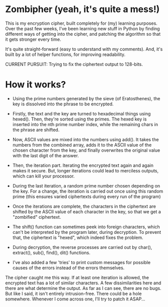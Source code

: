 Zombipher (yeah, it's quite a mess!)
======

This is my encryption cipher, built completely for (my) learning purposes. Over the past few weeks, I've been learning new stuff in Python by finding different ways of getting into the cipher, and patching the algorithm so that it gets stronger every time.

It's quite straight-forward (easy to understand with my comments). And, it's built by a lot of helper functions, for improving readability.

CURRENT PURSUIT: Trying to fix the ciphertext output to 128-bits.

How it works?
======
- Using the prime numbers generated by the sieve (of Eratosthenes), the key is dissolved into the phrase to be encrypted.

- Firstly, the text and the key are turned to hexadecimal things using hexed(). Then, they're sorted using the primes. The hexed key is inserted into the nth prime number index, while the remaining chars in the phrase are shifted.

- Now, ASCII values are mixed into the numbers using add(). It takes the numbers from the combined array, adds it to the ASCII value of the chosen character from the key, and finally overwrites the original value with the last digit of the answer.

- Then, the iteration part. Iterating the encrypted text again and again makes it secure. But, longer iterations could lead to merciless outputs, which can kill your processor.

- During the last iteration, a random prime number chosen depending on the key. For a change, the iteration is carried out once using this random prime (this ensures varied ciphertexts during every run of the program)

- Once the iterations are complete, the characters in the ciphertext are shifted by the ASCII value of each character in the key, so that we get a "zombified" ciphertext.

- The shift() function can sometimes peek into foreign characters, which can't be interpreted by the program later, during decryption. To prevent that, the ciphertext is "hexed", which indeed fixes the problem.

- During decryption, the reverse processes are carried out by char(), extract(), sub(), find(), dit() functions.

- I've also added a few 'tries' to print custom messages for possible causes of the errors instead of the errors themselves.

The cipher caught me this way. If at least one iteration is allowed, the encrypted text has a lot of similar characters. A few dissimilarities here and there are what determine the output. As far as I can see, there are no bugs. But like I said, it isn't entirely intrusion-free. There could be a hole somewhere. Whenever I come across one, I'll try to patch it ASAP...